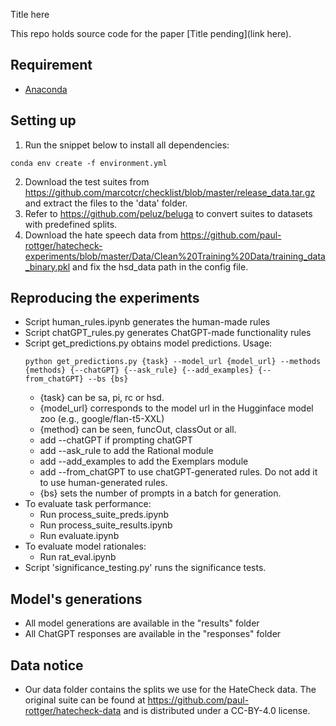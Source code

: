 Title here
 
This repo holds source code for the paper [Title pending](link here).


## Requirement

- [Anaconda](https://www.anaconda.com/download)

## Setting up 

1. Run the snippet below to install all dependencies:

```console
conda env create -f environment.yml
```
2. Download the test suites from https://github.com/marcotcr/checklist/blob/master/release_data.tar.gz and extract the files to the 'data' folder.
3. Refer to https://github.com/peluz/beluga to convert suites to datasets with predefined splits.
4. Download the hate speech data from https://github.com/paul-rottger/hatecheck-experiments/blob/master/Data/Clean%20Training%20Data/training_data_binary.pkl and fix the hsd_data path in the config file.

## Reproducing the experiments
- Script human_rules.ipynb generates the human-made rules
- Script chatGPT_rules.py generates ChatGPT-made functionality rules
- Script get_predictions.py obtains model predictions. Usage:
    ```console
    python get_predictions.py {task} --model_url {model_url} --methods {methods} {--chatGPT} {--ask_rule} {--add_examples} {--from_chatGPT} --bs {bs}
    ```
    - {task} can be sa, pi, rc or hsd.
    - {model_url} corresponds to the model url in the Hugginface model zoo (e.g., google/flan-t5-XXL)
    - {method} can be seen, funcOut, classOut or all.
    - add --chatGPT if prompting chatGPT
    - add --ask_rule to add the Rational module
    - add --add_examples to add the Exemplars module
    - add --from_chatGPT to use chatGPT-generated rules. Do not add it to use human-generated rules.
    - {bs} sets the number of prompts in a batch for generation.
- To evaluate task performance:
    - Run process_suite_preds.ipynb
    - Run process_suite_results.ipynb
    - Run evaluate.ipynb
- To evaluate model rationales:
    - Run rat_eval.ipynb
- Script 'significance_testing.py' runs the significance tests.

## Model's generations
- All model generations are available in the "results" folder
- All ChatGPT responses are available in the "responses" folder


## Data notice
- Our data folder contains the splits we use for the HateCheck data. The original suite can be found at https://github.com/paul-rottger/hatecheck-data and is distributed under a CC-BY-4.0 license.